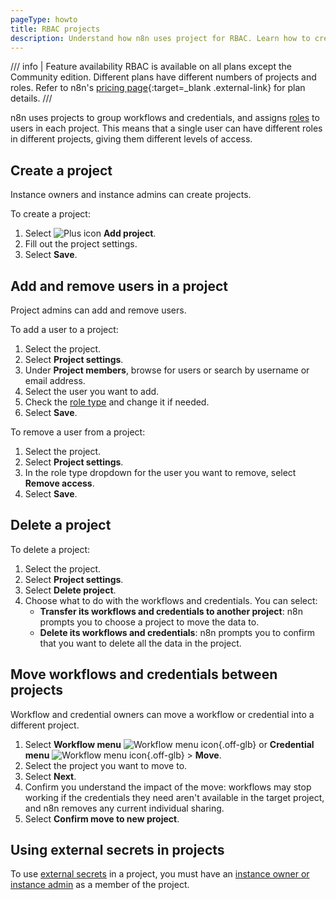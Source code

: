 ```yaml
---
pageType: howto
title: RBAC projects
description: Understand how n8n uses project for RBAC. Learn how to create and manage projects.
---
```


/// info | Feature availability
RBAC is available on all plans except the Community edition. Different plans have different numbers of projects and roles. Refer to n8n's [pricing page](https://n8n.io/pricing/){:target=_blank .external-link} for plan details.
///

n8n uses projects to group workflows and credentials, and assigns [roles](/user-management/rbac/role-types/) to users in each project. This means that a single user can have different roles in different projects, giving them different levels of access.

## Create a project

Instance owners and instance admins can create projects.

To create a project:

1. Select <span class="inline-image">![Plus icon](/_images/common-icons/plus.png)</span> **Add project**.
1. Fill out the project settings.
1. Select **Save**.

## Add and remove users in a project

Project admins can add and remove users.

To add a user to a project:

1. Select the project.
1. Select **Project settings**.
1. Under **Project members**, browse for users or search by username or email address.
1. Select the user you want to add.
1. Check the [role type](/user-management/rbac/role-type/) and change it if needed.
1. Select **Save**.

To remove a user from a project:

1. Select the project.
1. Select **Project settings**.
1. In the role type dropdown for the user you want to remove, select **Remove access**.
1. Select **Save**.

## Delete a project

To delete a project:

1. Select the project.
1. Select **Project settings**.
1. Select **Delete project**.
1. Choose what to do with the workflows and credentials. You can select:
	* **Transfer its workflows and credentials to another project**: n8n prompts you to choose a project to move the data to.
	* **Delete its workflows and credentials**: n8n prompts you to confirm that you want to delete all the data in the project.

## Move workflows and credentials between projects

Workflow and credential owners can move a workflow or credential into a different project.

1. Select **Workflow menu** <span class="inline-image">![Workflow menu icon](/_images/common-icons/three-dots-options-menu.png){.off-glb}</span> or **Credential menu** <span class="inline-image">![Workflow menu icon](/_images/common-icons/three-dots-options-menu.png){.off-glb}</span> > **Move**.
1. Select the project you want to move to.
1. Select **Next**.
1. Confirm you understand the impact of the move: workflows may stop working if the credentials they need aren't available in the target project, and n8n removes any current individual sharing.
1. Select **Confirm move to new project**.

## Using external secrets in projects

To use [external secrets](/external-secrets/) in a project, you must have an [instance owner or instance admin](/user-management/account-types/) as a member of the project.

